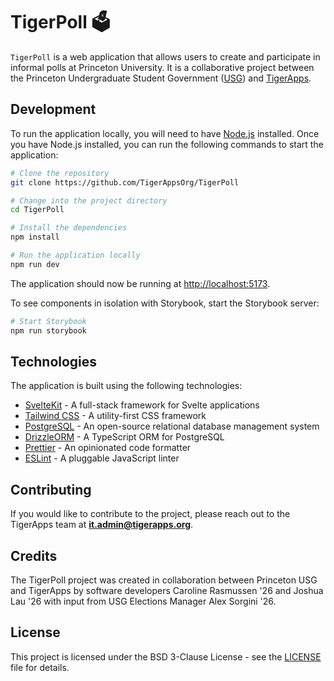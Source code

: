 # TigerPoll 🗳️

`TigerPoll` is a web application that allows users to create and participate in informal polls at Princeton University. It is a collaborative project between the Princeton Undergraduate Student Government ([USG](https://usg.princeton.edu/)) and [TigerApps](https://tigerapps.org/).

## Development

To run the application locally, you will need to have [Node.js](https://nodejs.org/) installed. Once you have Node.js installed, you can run the following commands to start the application:

```bash
# Clone the repository
git clone https://github.com/TigerAppsOrg/TigerPoll

# Change into the project directory
cd TigerPoll

# Install the dependencies
npm install

# Run the application locally
npm run dev
```

The application should now be running at [http://localhost:5173](http://localhost:5173).

To see components in isolation with Storybook, start the Storybook server:

```bash
# Start Storybook
npm run storybook
```

## Technologies

The application is built using the following technologies:

- [SvelteKit](https://kit.svelte.dev/) - A full-stack framework for Svelte applications
- [Tailwind CSS](https://tailwindcss.com/) - A utility-first CSS framework
- [PostgreSQL](https://www.postgresql.org/) - An open-source relational database management system
- [DrizzleORM](https://orm.drizzle.team/) - A TypeScript ORM for PostgreSQL
- [Prettier](https://prettier.io/) - An opinionated code formatter
- [ESLint](https://eslint.org/) - A pluggable JavaScript linter

## Contributing

If you would like to contribute to the project, please reach out to the TigerApps team at **it.admin@tigerapps.org**.

## Credits

The TigerPoll project was created in collaboration between Princeton USG and TigerApps by software developers Caroline Rasmussen '26 and Joshua Lau '26 with input from USG Elections Manager Alex Sorgini '26.

## License

This project is licensed under the BSD 3-Clause License - see the [LICENSE](LICENSE) file for details.

